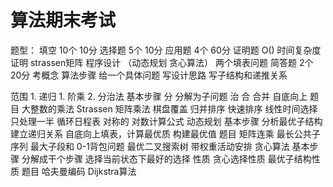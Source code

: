 # 算法期末考试

题型：
    填空 10个 10分
    选择题 5个 10分
    应用题 4个 60分
        证明题 O() 时间复杂度证明 strassen矩阵
        程序设计 （动态规划 贪心算法）
        两个填表问题
    简答题 2个 20分
        考概念 算法步骤
        给一个具体问题 写设计思路 写子结构和递推关系

范围
    1. 递归
       1.  阶乘
    2. 分治法
        基本步骤
            分 分解为子问题
            治
            合 合并 自底向上
        题目
            大整数的乘法
            Strassen 矩阵乘法
            棋盘覆盖
            归并排序
            快速排序
            线性时间选择 只处理一半
            循环日程表 对称的
            对数计算公式
    动态规划
        基本步骤
            分析最优子结构
            建立递归关系
            自底向上填表，计算最优质
            构建最优值
        题目
            矩阵连乘
            最长公共子序列
            最大子段和
            0-1背包问题
            最优二叉搜索树
            带权重活动安排
    贪心算法
        基本步骤
            分解成干个步骤
            选择当前状态下最好的选择
        性质
            贪心选择性质
            最优子结构性质
        题目
            哈夫曼编码
            Dijkstra算法